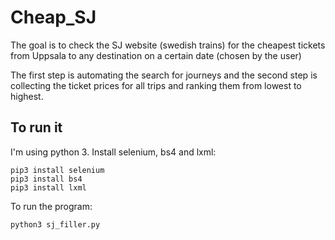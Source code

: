 # Cheap_SJ

The goal is to check the SJ website (swedish trains) for the cheapest tickets from Uppsala to any destination on a certain date (chosen by the user)

The first step is automating the search for journeys and the second step is collecting the ticket prices for all trips and ranking them from lowest to highest.

## To run it
I'm using python 3.
Install selenium, bs4 and lxml:
```
pip3 install selenium
pip3 install bs4
pip3 install lxml
```
To run the program:
```
python3 sj_filler.py
```
